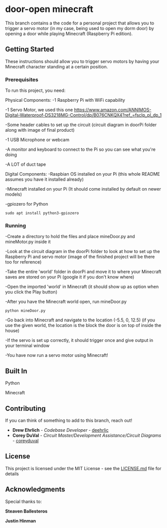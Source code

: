 # door-open minecraft

This branch contains a the code for a personal project that allows you to trigger a servo motor (in my case, being used to open my dorm door) by opening a door while playing Minecraft (Raspberry Pi edition).

## Getting Started

These instructions should allow you to trigger servo motors by having your Minecraft character standing at a certain position.

### Prerequisites

To run this project, you need:

Physical Components:
-1 Raspberry Pi with WiFi capability

-1 Servo Motor, we used this one https://www.amazon.com/ANNIMOS-Digital-Waterproof-DS3218MG-Control/dp/B076CNKQX4?ref_=fsclp_pl_dp_1

-Some header cables to set up the circuit (circuit diagram in doorPi folder along with image of final product)

-1 USB Microphone or webcam

-A monitor and keyboard to connect to the Pi so you can see what you're doing

-A LOT of duct tape

Digital Components:
-Raspbian OS installed on your Pi (this whole README assumes you have it installed already)

-Minecraft installed on your Pi (It should come installed by default on newer models)

-gpiozero for Python
```
sudo apt install python3-gpiozero
```

### Running

-Create a directory to hold the files and place mineDoor.py and mineMotor.py inside it

-Look at the circuit diagram in the doorPi folder to look at how to set up the Raspberry Pi and servo motor (image of the finished project will be there too for reference)

-Take the entire 'world' folder in doorPi and move it to where your Minecraft saves are stored on your Pi (google it if you don't know where)

-Open the imported 'world' in Minecraft (it should show up as option when you click the Play button)

-After you have the Minecraft world open, run mineDoor.py
```
python mineDoor.py
```

-Go back into Minecraft and navigate to the location (-5.5, 0, 12.5) (if you use the given world, the location is the block the door is on top of inside the house)

-If the servo is set up correctly, it should trigger once and give output in your terminal window

-You have now run a servo motor using Minecraft!

## Built In

Python

Minecraft

## Contributing

If you can think of something to add to this branch, reach out!

* **Drew Ehrlich** - *Codebase Developer* - [deehrlic](https://github.com/deehrlic)
* **Corey DuVal** - *Circuit Master/Development Assistance/Circuit Diagrams* - [coreyduval](https://github.com/coreyduval)

## License

This project is licensed under the MIT License - see the [LICENSE.md](LICENSE.md) file for details

## Acknowledgments

Special thanks to:

**Steaven Ballesteros**

**Justin Hinman**



